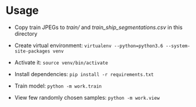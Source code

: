 # Usage

* Copy train JPEGs to *train/* and *train_ship_segmentations.csv* in this directory

* Create virtual environment: `virtualenv --python=python3.6 --system-site-packages venv`

* Activate it: `source venv/bin/activate`

* Install dependencies: `pip install -r requirements.txt`

* Train model: `python -m work.train`

* View few randomly chosen samples: `python -m work.view`

